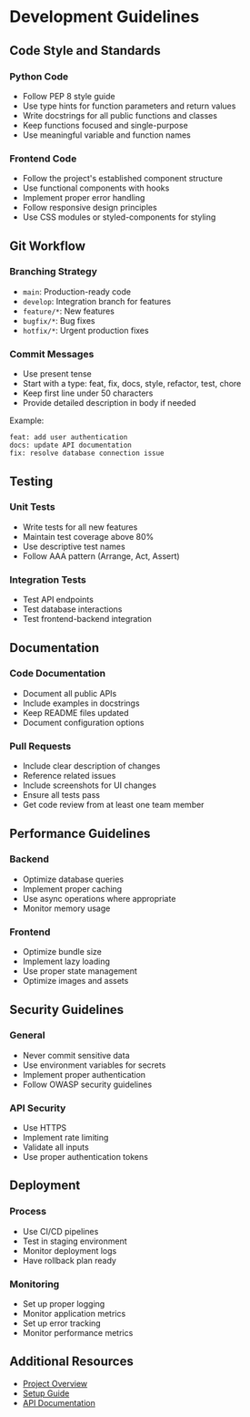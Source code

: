 # Development Guidelines

## Code Style and Standards

### Python Code
- Follow PEP 8 style guide
- Use type hints for function parameters and return values
- Write docstrings for all public functions and classes
- Keep functions focused and single-purpose
- Use meaningful variable and function names

### Frontend Code
- Follow the project's established component structure
- Use functional components with hooks
- Implement proper error handling
- Follow responsive design principles
- Use CSS modules or styled-components for styling

## Git Workflow

### Branching Strategy
- `main`: Production-ready code
- `develop`: Integration branch for features
- `feature/*`: New features
- `bugfix/*`: Bug fixes
- `hotfix/*`: Urgent production fixes

### Commit Messages
- Use present tense
- Start with a type: feat, fix, docs, style, refactor, test, chore
- Keep first line under 50 characters
- Provide detailed description in body if needed

Example:
```
feat: add user authentication
docs: update API documentation
fix: resolve database connection issue
```

## Testing

### Unit Tests
- Write tests for all new features
- Maintain test coverage above 80%
- Use descriptive test names
- Follow AAA pattern (Arrange, Act, Assert)

### Integration Tests
- Test API endpoints
- Test database interactions
- Test frontend-backend integration

## Documentation

### Code Documentation
- Document all public APIs
- Include examples in docstrings
- Keep README files updated
- Document configuration options

### Pull Requests
- Include clear description of changes
- Reference related issues
- Include screenshots for UI changes
- Ensure all tests pass
- Get code review from at least one team member

## Performance Guidelines

### Backend
- Optimize database queries
- Implement proper caching
- Use async operations where appropriate
- Monitor memory usage

### Frontend
- Optimize bundle size
- Implement lazy loading
- Use proper state management
- Optimize images and assets

## Security Guidelines

### General
- Never commit sensitive data
- Use environment variables for secrets
- Implement proper authentication
- Follow OWASP security guidelines

### API Security
- Use HTTPS
- Implement rate limiting
- Validate all inputs
- Use proper authentication tokens

## Deployment

### Process
- Use CI/CD pipelines
- Test in staging environment
- Monitor deployment logs
- Have rollback plan ready

### Monitoring
- Set up proper logging
- Monitor application metrics
- Set up error tracking
- Monitor performance metrics

## Additional Resources
- [Project Overview](PROJECT_OVERVIEW.md)
- [Setup Guide](SETUP_GUIDE.md)
- [API Documentation](API_DOCS.md) 